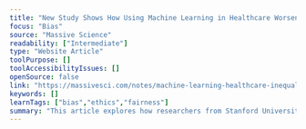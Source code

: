 ```yaml
---
title: "New Study Shows How Using Machine Learning in Healthcare Worsens Inequality"
focus: "Bias"
source: "Massive Science"
readability: ["Intermediate"]
type: "Website Article"
toolPurpose: []
toolAccessibilityIssues: []
openSource: false
link: "https://massivesci.com/notes/machine-learning-healthcare-inequality-bias/"
keywords: []
learnTags: ["bias","ethics","fairness"]
summary: "This article explores how researchers from Stanford University characterized the trade-offs between a predictive model’s fairness and its performance to determine algorithmic fairness in healthcare. "
---
```


